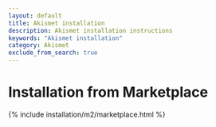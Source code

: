 ```yaml
---
layout: default
title: Akismet installation
description: Akismet installation instructions
keywords: "Akismet installation"
category: Akismet
exclude_from_search: true
---
```


# Installation from Marketplace

{% include installation/m2/marketplace.html %}
